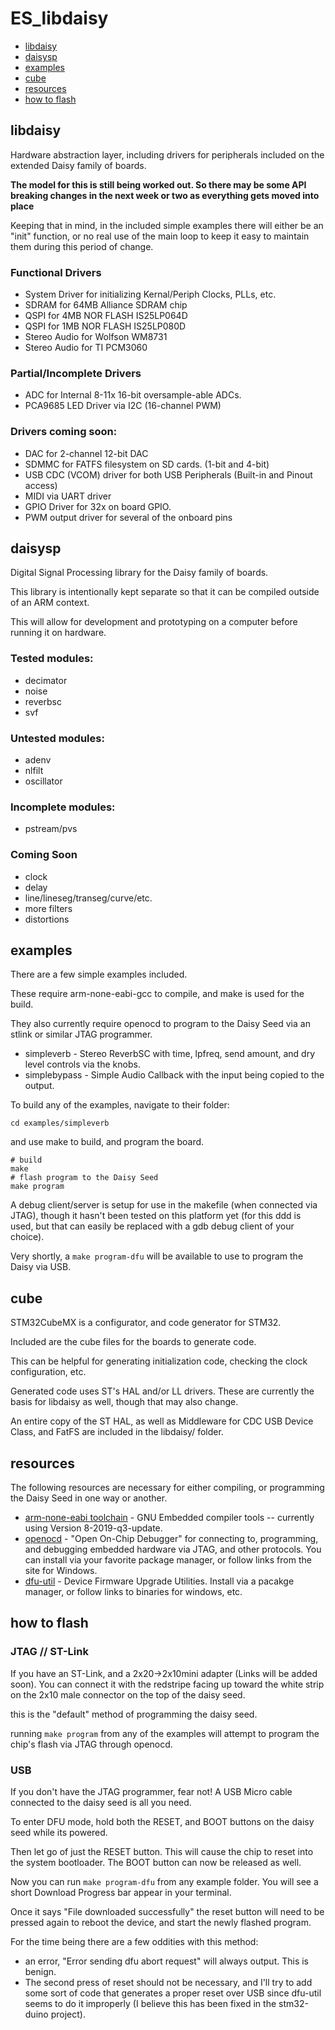 # ES_libdaisy

- [libdaisy](#libdaisy)
- [daisysp](#daisysp)
- [examples](#examples)
- [cube](#cube)
- [resources](#resources)
- [how to flash](#how-to-flash)

## libdaisy

Hardware abstraction layer, including drivers for peripherals included on the extended Daisy family of boards.

**The model for this is still being worked out. So there may be some API breaking changes in the next week or two as everything gets moved into place**

Keeping that in mind, in the included simple examples there will either be an "init" function, or no real use of the main loop to keep it easy to maintain them during this period of change.

### Functional Drivers

- System Driver for initializing Kernal/Periph Clocks, PLLs, etc.
- SDRAM for 64MB Alliance SDRAM chip
- QSPI for 4MB NOR FLASH IS25LP064D
- QSPI for 1MB NOR FLASH IS25LP080D
- Stereo Audio for Wolfson WM8731
- Stereo Audio for TI PCM3060

### Partial/Incomplete Drivers

- ADC for Internal 8-11x 16-bit oversample-able ADCs.
- PCA9685 LED Driver via I2C (16-channel PWM)

### Drivers coming soon:

- DAC for 2-channel 12-bit DAC
- SDMMC for FATFS filesystem on SD cards. (1-bit and 4-bit)
- USB CDC (VCOM) driver for both USB Peripherals (Built-in and Pinout access)
- MIDI via UART driver
- GPIO Driver for 32x on board GPIO.
- PWM output driver for several of the onboard pins

## daisysp

Digital Signal Processing library for the Daisy family of boards.

This library is intentionally kept separate so that it can be compiled outside of an ARM context. 

This will allow for development and prototyping on a computer before running it on hardware.

### Tested modules:

- decimator
- noise
- reverbsc
- svf

### Untested modules:

- adenv
- nlfilt
- oscillator

### Incomplete modules:

- pstream/pvs 

### Coming Soon

- clock
- delay
- line/lineseg/transeg/curve/etc.
- more filters
- distortions

## examples

There are a few simple examples included.

These require arm-none-eabi-gcc to compile, and make is used for the build.

They also currently require openocd to program to the Daisy Seed via an stlink or similar JTAG programmer.

- simpleverb - Stereo ReverbSC with time, lpfreq, send amount, and dry level controls via the knobs.
- simplebypass - Simple Audio Callback with the input being copied to the output.

To build any of the examples, navigate to their folder:

```
cd examples/simpleverb
```

and use make to build, and program the board.

```
# build
make
# flash program to the Daisy Seed
make program
```

A debug client/server is setup for use in the makefile (when connected via JTAG), though it hasn't been tested on this platform yet (for this ddd is used, but that can easily be replaced with a gdb debug client of your choice).

Very shortly, a `make program-dfu` will be available to use to program the Daisy via USB.

## cube

STM32CubeMX is a configurator, and code generator for STM32.

Included are the cube files for the boards to generate code.

This can be helpful for generating initialization code, checking the clock configuration, etc. 

Generated code uses ST's HAL and/or LL drivers. These are currently the basis for libdaisy as well, though that may also change.

An entire copy of the ST HAL, as well as Middleware for CDC USB Device Class, and FatFS are included in the libdaisy/ folder.

## resources

The following resources are necessary for either compiling, or programming the Daisy Seed in one way or another.

- [arm-none-eabi toolchain](https://developer.arm.com/tools-and-software/open-source-software/developer-tools/gnu-toolchain/gnu-rm/downloads) - GNU Embedded compiler tools -- currently using Version 8-2019-q3-update.
- [openocd](http://openocd.org/) - "Open On-Chip Debugger" for connecting to, programming, and debugging embedded hardware via JTAG, and other protocols. You can install via your favorite package manager, or follow links from the site for Windows.
- [dfu-util](http://dfu-util.sourceforge.net/index.html) - Device Firmware Upgrade Utilities. Install via a pacakge manager, or follow links to binaries for windows, etc.


## how to flash

### JTAG // ST-Link

If you have an ST-Link, and a 2x20->2x10mini adapter (Links will be added soon). You can connect it with the redstripe facing up toward the white strip on the 2x10 male connector on the top of the daisy seed.

this is the "default" method of programming the daisy seed.

running `make program` from any of the examples will attempt to program the chip's flash via JTAG through openocd.

### USB

If you don't have the JTAG programmer, fear not! A USB Micro cable connected to the daisy seed is all you need.

To enter DFU mode, hold both the RESET, and BOOT buttons on the daisy seed while its powered.

Then let go of just the RESET button. This will cause the chip to reset into the system bootloader. The BOOT button can now be released as well.

Now you can run `make program-dfu` from any example folder. You will see a short Download Progress bar appear in your terminal.

Once it says "File downloaded successfully" the reset button will need to be pressed again to reboot the device, and start the newly flashed program.

For the time being there are a few oddities with this method:
- an error, "Error sending dfu abort request" will always output. This is benign.
- The second press of reset should not be necessary, and I'll try to add some sort of code that generates a proper reset over USB since dfu-util seems to do it improperly (I believe this has been fixed in the stm32-duino project).



